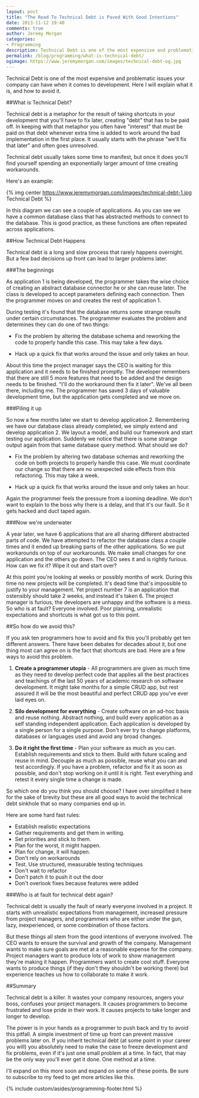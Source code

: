 ```yaml
---
layout: post
title: "The Road To Technical Debt is Paved With Good Intentions"
date: 2013-11-12 19:40
comments: true
author: Jeremy Morgan
categories: 
- Programming
description: Technical Debt is one of the most expensive and problematic issues your company can have when it comes to development. I explain what it is, and how to avoid it.
permalink: /blog/programming/what-is-technical-debt/
ogimage: https://www.jeremymorgan.com/images/technical-debt-og.jpg
---
```

Technical Debt is one of the most expensive and problematic issues your company can have when it comes to development. Here I will explain what it is, and how to avoid it.

<!-- more -->
##What is Technical Debt? 

Technical debt is a metaphor for the result of taking shortcuts in your development that you'll have to fix later, creating "debt" that has to be paid off. In keeping with that metaphor you often have "interest" that must be paid on that debt whenever extra time is added to work around the bad implementation in the first place. It usually starts with the phrase "we'll fix that later" and often goes unresolved.

Technical debt usually takes some time to manifest, but once it does you'll find yourself spending an exponentially larger amount of time creating workarounds. 

Here's an example:

{% img center https://www.jeremymorgan.com/images/technical-debt-1.jpg Technical Debt %}

In this diagram we can see a couple of applications. As you can see we have a common database class that has abstracted methods to connect to the database. This is good practice, as these functions are often repeated across applications. 
  
##How Technical Debt Happens

Technical debt is a long and slow process that rarely happens overnight. But a few bad decisions up front can lead to larger problems later. 

###The beginnings

As application 1 is being developed, the programmer takes the wise choice of creating an abstract database connector he or she can reuse later. The class is developed to accept parameters defining each connection. Then the programmer moves on and creates the rest of application 1.   
  
During testing it's found that the database returns some strange results under certain circumstances. The programmer evaluates the problem and determines they can do one of two things:  
  
- Fix the problem by altering the database schema and reworking the code to properly handle this case. This may take a few days. 
  
- Hack up a quick fix that works around the issue and only takes an hour. 

About this time the project manager says the CEO is waiting for this application and it needs to be finished promptly. The developer remembers that there are still 5 more features that need to be added and the design needs to be finished. "I'll do the workaround then fix it later". We've all been there, including me. The programmer has saved 3 days of valuable development time, but the application gets completed and we move on. 

###Piling it up

So now a few months later we start to develop application 2. Remembering we have our database class already completed, we simply extend and develop application 2. We layout a model, and build our framework and start testing our application. Suddenly we notice that there is some strange output again from that same database query method. What should we do? 

- Fix the problem by altering two database schemas and reworking the code on both projects to properly handle this case. We must coordinate our change so that there are no unexpected side effects from this refactoring. This may take a week.  
  
- Hack up a quick fix that works around the issue and only takes an hour. 

Again the programmer feels the pressure from a looming deadline. We don't want to explain to the boss why there is a delay, and that it's our fault. So it gets hacked and duct taped again. 

###Now we're underwater

A year later, we have 6 applications that are all sharing different abstracted parts of code. We have attempted to refactor the database class a couple times and it ended up breaking parts of the other applications. So we put workarounds on top of our workarounds. We make small changes for one application and the others go down. The CEO sees it and is rightly furious. How can we fix it? Wipe it out and start over? 

At this point you're looking at weeks or possibly months of work. During this time no new projects will be completed. It's dead time that's impossible to justify to your management. Yet project number 7 is an application that ostensibly should take 2 weeks, and instead it's taken 6. The project manager is furious, the developers are unhappy and the software is a mess. So who is at fault? Everyone involved. Poor planning, unrealistic expectations and shortcuts is what got us to this point.

##So how do we avoid this?

If you ask ten programmers how to avoid and fix this you'll probably get ten different answers. There have been debates for decades about it, but one thing most can agree on is the fact that shortcuts are bad. Here are a few ways to avoid this problem.   


1. **Create a programmer utopia** - All programmers are given as much time as they need to develop perfect code that applies all the best practices and teachings of the last 50 years of academic research on software development. It might take months for a simple CRUD app, but rest assured it will be the most beautiful and perfect CRUD app you've ever laid eyes on.

2. **Silo development for everything** - Create software on an ad-hoc basis and reuse nothing. Abstract nothing, and build every application as a self standing independent application. Each application is developed by a single person for a single purpose. Don't ever try to change platforms, databases or languages used and avoid any broad changes. 

3. **Do it right the first time** - Plan your software as much as you can. Establish requirements and stick to them. Build with future scaling and reuse in mind. Decouple as much as possible, reuse what you can and test accordingly. If you have a problem, refactor and fix it as soon as possible, and don't stop working on it until it is right. Test everything and retest it every single time a change is made. 

So which one do you think you should choose? I have over simplified it here for the sake of brevity but these are all good ways to avoid the technical debt sinkhole that so many companies end up in. 

Here are some hard fast rules:

- Establish realistic expectations
- Gather requirements and get them in writing.
- Set priorities and stick to them.
- Plan for the worst, it might happen.
- Plan for change, it will happen.
- Don't rely on workarounds
- Test. Use structured, measurable testing techniques
- Don't wait to refactor
- Don't patch it to push it out the door
- Don't overlook fixes because features were added

###Who is at fault for technical debt again? 
  
  Technical debt is usually the fault of nearly everyone involved in a project. It starts with unrealistic expectations from management, increased pressure from project managers, and programmers who are either under the gun, lazy, inexperienced, or some combination of those factors. 
  
  But these things all stem from the good intentions of everyone involved. The CEO wants to ensure the survival and growth of the company. Management wants to make sure goals are met at a reasonable expense for the company. Project managers want to produce lots of work to show management they're making it happen. Programmers want to create cool stuff. Everyone wants to produce things (if they don't they shouldn't be working there) but experience teaches us how to collaborate to make it work. 

##Summary

Technical debt is a killer. It wastes your company resources, angers your boss, confuses your project managers. It causes programmers to become frustrated and lose pride in their work. It causes projects to take longer and longer to develop. 
  
The power is in your hands as a programmer to push back and try to avoid this pitfall. A simple investment of time up front can prevent massive problems later on. If you inherit technical debt (at some point in your career you will) you absolutely need to make the case to freeze development and fix problems, even if it's just one small problem at a time. In fact, that may be the only way you'll ever get it done. One method at a time.   
  
I'll expand on this more soon and expand on some of these points. Be sure to subscribe to my feed to get more articles like this. 

{% include custom/asides/programming-footer.html %}






 


  
  



